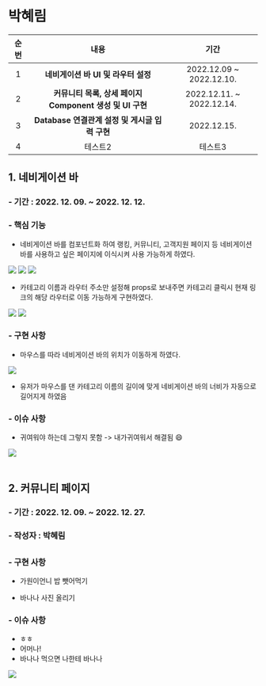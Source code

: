 # 박혜림
|순번|내용|기간|
|:------:|:---:|:---:|
|1|**네비게이션 바 UI 및 라우터 설정**|2022.12.09 ~ 2022.12.10.|
|2|**커뮤니티 목록, 상세 페이지 Component 생성 및 UI 구현**|2022.12.11. ~ 2022.12.14.|
|3|**Database 연결관계 설정 및 게시글 입력 구현**|2022.12.15.|
|4|테스트2|테스트3|

## 1. 네비게이션 바
### - 기간 : 2022. 12. 09. ~ 2022. 12. 12.
### - 핵심 기능
* 네비게이션 바를 컴포넌트화 하여 랭킹, 커뮤니티, 고객지원 페이지 등 네비게이션 바를 사용하고 싶은 페이지에 이식시켜 사용 가능하게 하였다.
<img src = "https://cdn.imweb.me/upload/S2020090710444c43a5dc5/264491c07402a.png">
<img src = "https://cdn.imweb.me/upload/S2020090710444c43a5dc5/7be58594809eb.png">
<img src = "https://cdn.imweb.me/upload/S2020090710444c43a5dc5/4555c8ecca382.png">

* 카테고리 이름과 라우터 주소만 설정해 props로 보내주면 카테고리 클릭시 현재 링크의 해당 라우터로 이동 가능하게 구현하였다.
<img src = "https://cdn.imweb.me/upload/S2020090710444c43a5dc5/2ba4afb10ffce.png">
<img src = "https://cdn.imweb.me/upload/S2020090710444c43a5dc5/27840ed401ba3.png">

### - 구현 사항
* 마우스를 따라 네비게이션 바의 위치가 이동하게 하였다.
<img src = "https://cdn.imweb.me/upload/S2020090710444c43a5dc5/c0a943d178a64.gif">

* 유저가 마우스를 댄 카테고리 이름의 길이에 맞게 네비게이션 바의 너비가 자동으로 길어지게 하였음
### - 이슈 사항 
* 귀여워야 하는데 그렇지 못함 -> 내가귀여워서 해결됨 :smile:


<img src = "https://artyandbanana.com/wp-content/uploads/2022/10/%EB%B0%94%EB%82%98%EB%82%98-%EC%9E%89%EA%B8%80%EB%A6%AC%EC%89%AC-%EB%A1%9C%EA%B3%A0-2-1.jpg"><br><br>


## 2. 커뮤니티 페이지
### - 기간 : 2022. 12. 09. ~ 2022. 12. 27.
### - 작성자 : 박혜림
## 
### - 구현 사항
- 가원이언니 밥 뺏어먹기
* 바나나 사진 올리기
### - 이슈 사항 
* ㅎㅎ 
* 어머나!
* 바나나 먹으면 나한테 바나나

<img src = "https://dimg.donga.com/wps/NEWS/IMAGE/2022/04/19/112966942.2.jpg">

